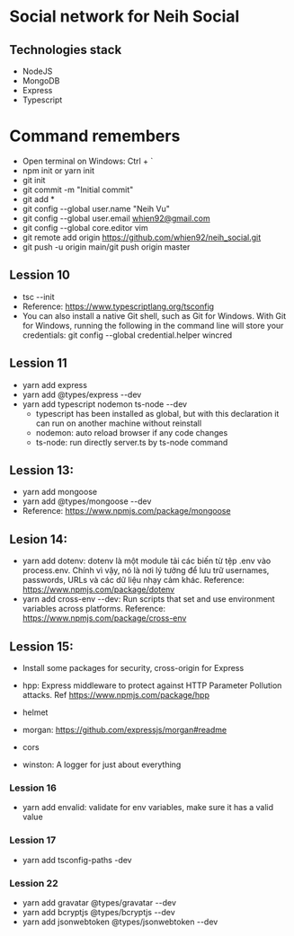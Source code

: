 # Social network for Neih Social

## Technologies stack

- NodeJS
- MongoDB
- Express
- Typescript

# Command remembers

- Open terminal on Windows: Ctrl + `
- npm init or yarn init
- git init
- git commit -m "Initial commit"
- git add \*
- git config --global user.name "Neih Vu"
- git config --global user.email whien92@gmail.com
- git config --global core.editor vim
- git remote add origin https://github.com/whien92/neih_social.git
- git push -u origin main/git push origin master

## Lession 10

- tsc --init
- Reference: https://www.typescriptlang.org/tsconfig
- You can also install a native Git shell, such as Git for Windows. With Git for Windows, running the following in the command line will store your credentials: git config --global credential.helper wincred

## Lession 11

- yarn add express
- yarn add @types/express --dev
- yarn add typescript nodemon ts-node --dev
  - typescript has been installed as global, but with this declaration it can run on another machine without reinstall
  - nodemon: auto reload browser if any code changes
  - ts-node: run directly server.ts by ts-node command

## Lession 13:

- yarn add mongoose
- yarn add @types/mongoose --dev
- Reference: https://www.npmjs.com/package/mongoose

## Lesion 14:

- yarn add dotenv: dotenv là một module tải các biến từ tệp .env vào process.env. Chính vì vậy, nó là nơi lý tưởng để lưu trữ usernames, passwords, URLs và các dữ liệu nhạy cảm khác. Reference: https://www.npmjs.com/package/dotenv
- yarn add cross-env --dev: Run scripts that set and use environment variables across platforms. Reference: https://www.npmjs.com/package/cross-env

## Lession 15:

- Install some packages for security, cross-origin for Express
- hpp: Express middleware to protect against HTTP Parameter Pollution attacks. Ref https://www.npmjs.com/package/hpp
- helmet
- morgan: https://github.com/expressjs/morgan#readme
- cors

- winston: A logger for just about everything

### Lession 16

- yarn add envalid: validate for env variables, make sure it has a valid value

### Lession 17

- yarn add tsconfig-paths -dev

### Lession 22

- yarn add gravatar @types/gravatar --dev
- yarn add bcryptjs @types/bcryptjs --dev
- yarn add jsonwebtoken @types/jsonwebtoken --dev

